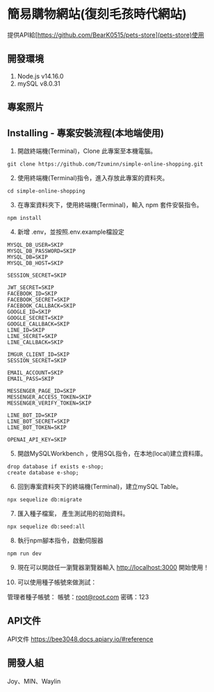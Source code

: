 # 簡易購物網站(復刻毛孩時代網站)
提供API給[https://github.com/BearK0515/pets-store](pets-store)使用

## 開發環境
1. Node.js v14.16.0
2. mySQL v8.0.31

## 專案照片


## Installing - 專案安裝流程(本地端使用)

1. 開啟終端機(Terminal)，Clone 此專案至本機電腦。

```
git clone https://github.com/Tzuminn/simple-online-shopping.git
```

2. 使用終端機(Terminal)指令，進入存放此專案的資料夾。

```
cd simple-online-shopping
```

3. 在專案資料夾下，使用終端機(Terminal)，輸入 npm 套件安裝指令。

```
npm install
```

4. 新增 .env，並按照.env.example檔設定

```
MYSQL_DB_USER=SKIP 
MYSQL_DB_PASSWORD=SKIP 
MYSQL_DB=SKIP
MYSQL_DB_HOST=SKIP 

SESSION_SECRET=SKIP

JWT_SECRET=SKIP
FACEBOOK_ID=SKIP
FACEBOOK_SECRET=SKIP
FACEBOOK_CALLBACK=SKIP
GOOGLE_ID=SKIP
GOOGLE_SECRET=SKIP
GOOGLE_CALLBACK=SKIP
LINE_ID=SKIP
LINE_SECRET=SKIP
LINE_CALLBACK=SKIP

IMGUR_CLIENT_ID=SKIP
SESSION_SECRET=SKIP

EMAIL_ACCOUNT=SKIP
EMAIL_PASS=SKIP

MESSENGER_PAGE_ID=SKIP
MESSENGER_ACCESS_TOKEN=SKIP
MESSENGER_VERIFY_TOKEN=SKIP

LINE_BOT_ID=SKIP
LINE_BOT_SECRET=SKIP
LINE_BOT_TOKEN=SKIP

OPENAI_API_KEY=SKIP
```

5. 開啟MySQLWorkbench ，使用SQL指令，在本地(local)建立資料庫。

```
drop database if exists e-shop;
create database e-shop;
```

6. 回到專案資料夾下的終端機(Terminal)，建立mySQL Table。

```
npx sequelize db:migrate
```

7. 匯入種子檔案， 產生測試用的初始資料。

```
npx sequelize db:seed:all
```

8. 執行npm腳本指令，啟動伺服器

```
npm run dev
```

9. 現在可以開啟任一瀏覽器瀏覽器輸入 [http://localhost:3000](http://localhost:3000) 開始使用！

10. 可以使用種子帳號來做測試：

管理者種子帳號：
帳號：root@root.com
密碼：123

## API文件

API文件 https://bee3048.docs.apiary.io/#reference

## 開發人組 

Joy、MIN、Waylin